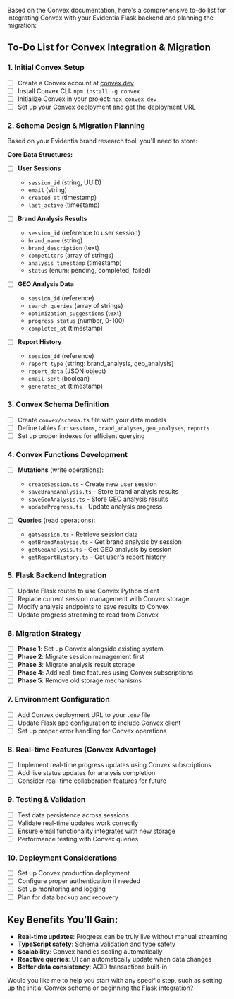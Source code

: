 Based on the Convex documentation, here's a comprehensive to-do list for integrating Convex with your Evidentia Flask backend and planning the migration:

## To-Do List for Convex Integration & Migration

### 1. Initial Convex Setup
- [ ] Create a Convex account at [convex.dev](https://docs.convex.dev/home)
- [ ] Install Convex CLI: `npm install -g convex`
- [ ] Initialize Convex in your project: `npx convex dev`
- [ ] Set up your Convex deployment and get the deployment URL

### 2. Schema Design & Migration Planning

Based on your Evidentia brand research tool, you'll need to store:

**Core Data Structures:**
- [ ] **User Sessions**
  - `session_id` (string, UUID)
  - `email` (string)
  - `created_at` (timestamp)
  - `last_active` (timestamp)

- [ ] **Brand Analysis Results**
  - `session_id` (reference to user session)
  - `brand_name` (string)
  - `brand_description` (text)
  - `competitors` (array of strings)
  - `analysis_timestamp` (timestamp)
  - `status` (enum: pending, completed, failed)

- [ ] **GEO Analysis Data**
  - `session_id` (reference)
  - `search_queries` (array of strings)
  - `optimization_suggestions` (text)
  - `progress_status` (number, 0-100)
  - `completed_at` (timestamp)

- [ ] **Report History**
  - `session_id` (reference)
  - `report_type` (string: brand_analysis, geo_analysis)
  - `report_data` (JSON object)
  - `email_sent` (boolean)
  - `generated_at` (timestamp)

### 3. Convex Schema Definition
- [ ] Create `convex/schema.ts` file with your data models
- [ ] Define tables for: `sessions`, `brand_analyses`, `geo_analyses`, `reports`
- [ ] Set up proper indexes for efficient querying

### 4. Convex Functions Development
- [ ] **Mutations** (write operations):
  - `createSession.ts` - Create new user session
  - `saveBrandAnalysis.ts` - Store brand analysis results
  - `saveGeoAnalysis.ts` - Store GEO analysis results
  - `updateProgress.ts` - Update analysis progress

- [ ] **Queries** (read operations):
  - `getSession.ts` - Retrieve session data
  - `getBrandAnalysis.ts` - Get brand analysis by session
  - `getGeoAnalysis.ts` - Get GEO analysis by session
  - `getReportHistory.ts` - Get user's report history

### 5. Flask Backend Integration
- [ ] Update Flask routes to use Convex Python client
- [ ] Replace current session management with Convex storage
- [ ] Modify analysis endpoints to save results to Convex
- [ ] Update progress streaming to read from Convex

### 6. Migration Strategy
- [ ] **Phase 1**: Set up Convex alongside existing system
- [ ] **Phase 2**: Migrate session management first
- [ ] **Phase 3**: Migrate analysis result storage
- [ ] **Phase 4**: Add real-time features using Convex subscriptions
- [ ] **Phase 5**: Remove old storage mechanisms

### 7. Environment Configuration
- [ ] Add Convex deployment URL to your `.env` file
- [ ] Update Flask app configuration to include Convex client
- [ ] Set up proper error handling for Convex operations

### 8. Real-time Features (Convex Advantage)
- [ ] Implement real-time progress updates using Convex subscriptions
- [ ] Add live status updates for analysis completion
- [ ] Consider real-time collaboration features for future

### 9. Testing & Validation
- [ ] Test data persistence across sessions
- [ ] Validate real-time updates work correctly
- [ ] Ensure email functionality integrates with new storage
- [ ] Performance testing with Convex queries

### 10. Deployment Considerations
- [ ] Set up Convex production deployment
- [ ] Configure proper authentication if needed
- [ ] Set up monitoring and logging
- [ ] Plan for data backup and recovery

## Key Benefits You'll Gain:
- **Real-time updates**: Progress can be truly live without manual streaming
- **TypeScript safety**: Schema validation and type safety
- **Scalability**: Convex handles scaling automatically
- **Reactive queries**: UI can automatically update when data changes
- **Better data consistency**: ACID transactions built-in

Would you like me to help you start with any specific step, such as setting up the initial Convex schema or beginning the Flask integration?
